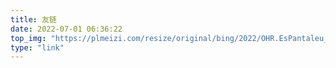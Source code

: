 ```yaml
---
title: 友链
date: 2022-07-01 06:36:22
top_img: "https://plmeizi.com/resize/original/bing/2022/OHR.EsPantaleu_ZH-CN8612029580_1920x1080.jpg"
type: "link"
---
```

